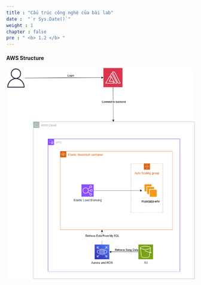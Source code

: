 ```yaml
---
title : "Cấu trúc công nghệ của bài lab"
date :  "`r Sys.Date()`" 
weight : 1 
chapter : false
pre : " <b> 1.2 </b> "
---
```

#### AWS Structure
![Structure](/images/1.introduction/Structur.png)